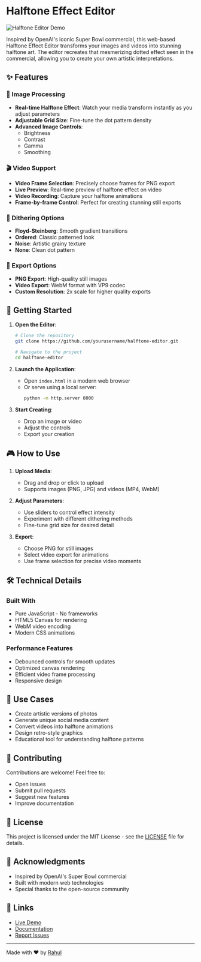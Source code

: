 # Halftone Effect Editor

![Halftone Editor Demo](demo.gif)

Inspired by OpenAI's iconic Super Bowl commercial, this web-based Halftone Effect Editor transforms your images and videos into stunning halftone art. The editor recreates that mesmerizing dotted effect seen in the commercial, allowing you to create your own artistic interpretations.

## ✨ Features

### 🎨 Image Processing
- **Real-time Halftone Effect**: Watch your media transform instantly as you adjust parameters
- **Adjustable Grid Size**: Fine-tune the dot pattern density
- **Advanced Image Controls**:
  - Brightness
  - Contrast
  - Gamma
  - Smoothing

### 🎬 Video Support
- **Video Frame Selection**: Precisely choose frames for PNG export
- **Live Preview**: Real-time preview of halftone effect on video
- **Video Recording**: Capture your halftone animations
- **Frame-by-frame Control**: Perfect for creating stunning still exports

### 🎯 Dithering Options
- **Floyd-Steinberg**: Smooth gradient transitions
- **Ordered**: Classic patterned look
- **Noise**: Artistic grainy texture
- **None**: Clean dot pattern

### 💾 Export Options
- **PNG Export**: High-quality still images
- **Video Export**: WebM format with VP9 codec
- **Custom Resolution**: 2x scale for higher quality exports

## 🚀 Getting Started

1. **Open the Editor**:
   ```bash
   # Clone the repository
   git clone https://github.com/yourusername/halftone-editor.git
   
   # Navigate to the project
   cd halftone-editor
   ```

2. **Launch the Application**:
   - Open `index.html` in a modern web browser
   - Or serve using a local server:
     ```bash
     python -m http.server 8000
     ```

3. **Start Creating**:
   - Drop an image or video
   - Adjust the controls
   - Export your creation

## 🎮 How to Use

1. **Upload Media**:
   - Drag and drop or click to upload
   - Supports images (PNG, JPG) and videos (MP4, WebM)

2. **Adjust Parameters**:
   - Use sliders to control effect intensity
   - Experiment with different dithering methods
   - Fine-tune grid size for desired detail

3. **Export**:
   - Choose PNG for still images
   - Select video export for animations
   - Use frame selection for precise video moments

## 🛠️ Technical Details

### Built With
- Pure JavaScript - No frameworks
- HTML5 Canvas for rendering
- WebM video encoding
- Modern CSS animations

### Performance Features
- Debounced controls for smooth updates
- Optimized canvas rendering
- Efficient video frame processing
- Responsive design

## 🎯 Use Cases

- Create artistic versions of photos
- Generate unique social media content
- Convert videos into halftone animations
- Design retro-style graphics
- Educational tool for understanding halftone patterns

## 🤝 Contributing

Contributions are welcome! Feel free to:
- Open issues
- Submit pull requests
- Suggest new features
- Improve documentation

## 📝 License

This project is licensed under the MIT License - see the [LICENSE](LICENSE) file for details.

## 🙏 Acknowledgments

- Inspired by OpenAI's Super Bowl commercial
- Built with modern web technologies
- Special thanks to the open-source community

## 🔗 Links

- [Live Demo](your-demo-link)
- [Documentation](your-docs-link)
- [Report Issues](your-issues-link)

---
Made with ❤️ by [Rahul](https://www.linkedin.com/in/rahul-sai-u-greencycle) 
